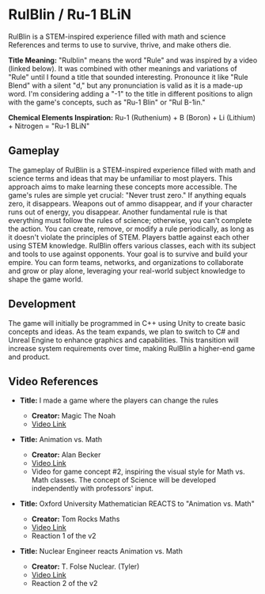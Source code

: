 # RulBlin / Ru-1 BLiN
RulBlin is a STEM-inspired experience filled with math and science References and terms to use to survive, thrive, and make others die. 

**Title Meaning:** "Rulblin" means the word "Rule" and was inspired by a video (linked below). It was combined with other meanings and variations of "Rule" until I found a title that sounded interesting. Pronounce it like "Rule Blend" with a silent "d," but any pronunciation is valid as it is a made-up word. I'm considering adding a "-1" to the title in different positions to align with the game's concepts, such as "Ru-1 Blin" or "Rul B-1in."

**Chemical Elements Inspiration:** Ru-1 (Ruthenium) + B (Boron) + Li (Lithium) + Nitrogen = "Ru-1 BLiN"

## Gameplay

The gameplay of RulBlin is a STEM-inspired experience filled with math and science terms and ideas that may be unfamiliar to most players. This approach aims to make learning these concepts more accessible. The game's rules are simple yet crucial: "Never trust zero." If anything equals zero, it disappears. Weapons out of ammo disappear, and if your character runs out of energy, you disappear. Another fundamental rule is that everything must follow the rules of science; otherwise, you can't complete the action. You can create, remove, or modify a rule periodically, as long as it doesn't violate the principles of STEM. Players battle against each other using STEM knowledge. RulBlin offers various classes, each with its subject and tools to use against opponents. Your goal is to survive and build your empire. You can form teams, networks, and organizations to collaborate and grow or play alone, leveraging your real-world subject knowledge to shape the game world.

## Development

The game will initially be programmed in C++ using Unity to create basic concepts and ideas. As the team expands, we plan to switch to C# and Unreal Engine to enhance graphics and capabilities. This transition will increase system requirements over time, making RulBlin a higher-end game and product.

## Video References

- **Title:** I made a game where the players can change the rules
  - **Creator:** Magic The Noah
  - [Video Link](https://youtu.be/gE6l5gcHr7Y?si=32oz1barxaJxehNR)
  
- **Title:** Animation vs. Math
  - **Creator:** Alan Becker
  - [Video Link](https://youtu.be/B1J6Ou4q8vE?si=zVx3cz1YmxCTEVCD)
  - Video for game concept #2, inspiring the visual style for Math vs. Math classes. The concept of Science will be developed independently with professors' input.

- **Title:** Oxford University Mathematician REACTS to "Animation vs. Math"
  - **Creator:** Tom Rocks Maths
  - [Video Link](https://youtu.be/2VQDqzT4SOM?si=si_wUCUQL-tQpeNy)
  - Reaction 1 of the v2

- **Title:** Nuclear Engineer reacts Animation vs. Math
  - **Creator:** T. Folse Nuclear. (Tyler)
  - [Video Link](https://youtu.be/RCJW21LJP0I?si=iHK0XGt7csmdXKaM)
  - Reaction 2 of the v2

